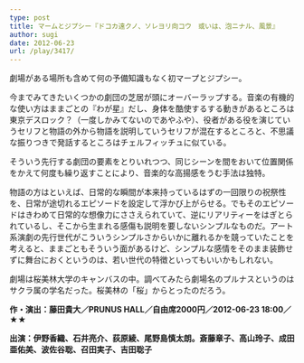 ```yaml
---
type: post
title: マームとジプシー『ドコカ遠クノ、ソレヨリ向コウ　或いは、泡ニナル、風景』
author: sugi
date: 2012-06-23
url: /play/3417/
---
```

劇場がある場所も含めて何の予備知識もなく初マープとジプシー。

今までみてきたいくつかの劇団の芝居が頭にオーバーラップする。音楽の有機的な使い方はままごとの『わが星』だし、身体を酷使するする動きがあるところは東京デスロック？（一度しかみてないのであやふや）、役者がある役を演じていうセリフと物語の外から物語を説明していうセリフが混在するところと、不思議な振りつきで発話するところはチェルフィッチュに似ている。

そういう先行する劇団の要素をとりいれつつ、同じシーンを間をおいて位置関係をかえて何度も繰り返すことにより、音楽的な高揚感をうむ手法は独特。

物語の方はといえば、日常的な瞬間が本来持っているはずの一回限りの祝祭性を、日常が途切れるエピソードを設定して浮かび上がらせる。でもそのエピソードはきわめて日常的な想像力にささえられていて、逆にリアリティーをはぎとられているし、そこから生まれる感傷も説明を要しないシンプルなものだ。アート系演劇の先行世代がこういうシンプルさからいかに離れるかを競っていたことを考えると、ままごともそういう面があるけど、シンプルな感情をそのまま装飾せずに舞台におくというのは、若い世代の特徴といってもいいかもしれない。

劇場は桜美林大学のキャンバスの中。調べてみたら劇場名のプルナスというのはサクラ属の学名だった。桜美林の「桜」からとったのだろう。

**作・演出：藤田貴大／PRUNUS HALL／自由席2000円／2012-06-23 18:00／★★**

**出演：伊野香織、石井亮介、荻原綾、尾野島慎太朗。斎藤章子、高山玲子、成田亜佑美、波佐谷聡、召田実子、吉田聡子**
